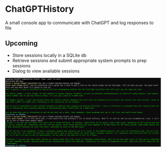 # ChatGPTHistory
A small console app to communicate with ChatGPT and log responses to file

## Upcoming
* Store sessions locally in a SQLite db 
* Retrieve sessions and submit appropriate system prompts to prep sessions
* Dialog to view available sessions

![screenshot](scap.png)
